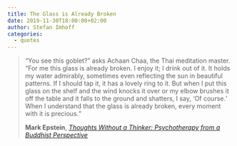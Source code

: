 ```yaml
---
title: The Glass is Already Broken
date: 2019-11-30T18:00:00+02:00
author: Stefan Imhoff
categories:
  - quotes
---
```


> <q>You see this goblet?</q> asks Achaan Chaa, the Thai meditation master. <q>For me this glass is already broken. I enjoy it; I drink out of it. It holds my water admirably, sometimes even reflecting the sun in beautiful patterns. If I should tap it, it has a lovely ring to it. But when I put this glass on the shelf and the wind knocks it over or my elbow brushes it off the table and it falls to the ground and shatters, I say, <q>Of course.</q> When I understand that the glass is already broken, every moment with it is precious.</q>
>
> **Mark Epstein**, _[Thoughts Without a Thinker: Psychotherapy from a Buddhist Perspective](http://markepsteinmd.com/?p=1)_
